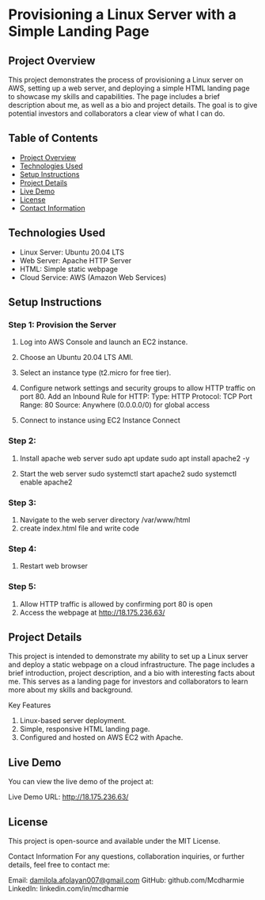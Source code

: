 # Provisioning a Linux Server with a Simple Landing Page

## Project Overview

This project demonstrates the process of provisioning a Linux server on AWS,
setting up a web server, and deploying a simple HTML landing page to showcase
my skills and capabilities. The page includes a brief description about me,
as well as a bio and project details. The goal is to give potential investors
and collaborators a clear view of what I can do.

## Table of Contents

- [Project Overview](#project-overview)
- [Technologies Used](#technologies-used)
- [Setup Instructions](#setup-instructions)
- [Project Details](#project-details)
- [Live Demo](#live-demo)
- [License](#license)
- [Contact Information](#contact-information)

## Technologies Used

- Linux Server: Ubuntu 20.04 LTS
- Web Server: Apache HTTP Server
- HTML: Simple static webpage
- Cloud Service: AWS (Amazon Web Services)

## Setup Instructions

### Step 1: Provision the Server
1. Log into AWS Console and launch an EC2 instance.
2. Choose an Ubuntu 20.04 LTS AMI.
3. Select an instance type (t2.micro for free tier).
4. Configure network settings and security groups to allow HTTP traffic on port 80.
      Add an Inbound Rule for HTTP:
      Type: HTTP
      Protocol: TCP
      Port Range: 80
      Source: Anywhere (0.0.0.0/0) for global access 

5. Connect to instance using EC2 Instance Connect

### Step 2:
1. Install apache web server
   sudo apt update
   	sudo apt install apache2 -y

2. Start the web server
   sudo systemctl start apache2
   	sudo systemctl enable apache2

### Step 3:
1. Navigate to the web server directory /var/www/html
2. create index.html file and write code

### Step 4:
1. Restart web browser

### Step 5:
1. Allow HTTP traffic is allowed by confirming port 80 is open
2. Access the webpage at http://18.175.236.63/

## Project Details
This project is intended to demonstrate my ability to set up a Linux server and
deploy a static webpage on a cloud infrastructure. The page includes a brief
introduction, project description, and a bio with interesting facts about me.
This serves as a landing page for investors and collaborators to learn more about
my skills and background.

Key Features
1. Linux-based server deployment.
2. Simple, responsive HTML landing page.
3. Configured and hosted on AWS EC2 with Apache.


## Live Demo
You can view the live demo of the project at:

Live Demo URL: http://18.175.236.63/

## License
This project is open-source and available under the MIT License.

Contact Information
For any questions, collaboration inquiries, or further details, feel free to contact me:

Email: damilola.afolayan007@gmail.com
GitHub: github.com/Mcdharmie
LinkedIn: linkedin.com/in/mcdharmie
